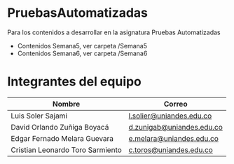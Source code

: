 # PruebasAutomatizadas
Para los contenidos a desarrollar en la asignatura Pruebas Automatizadas

* Contenidos Semana5, ver carpeta /Semana5
* Contenidos Semana6, ver carpeta /Semana6

# Integrantes del equipo

| Nombre                           | Correo                    |
|----------------------------------|---------------------------|
| Luis Soler Sajami                | l.solier@uniandes.edu.co  |
| David Orlando Zuñiga Boyacá      | d.zunigab@uniandes.edu.co |
| Edgar Fernado Melara Guevara     | e.melara@uniandes.edu.co  |
| Cristian Leonardo Toro Sarmiento | c.toros@uniandes.edu.co   |


